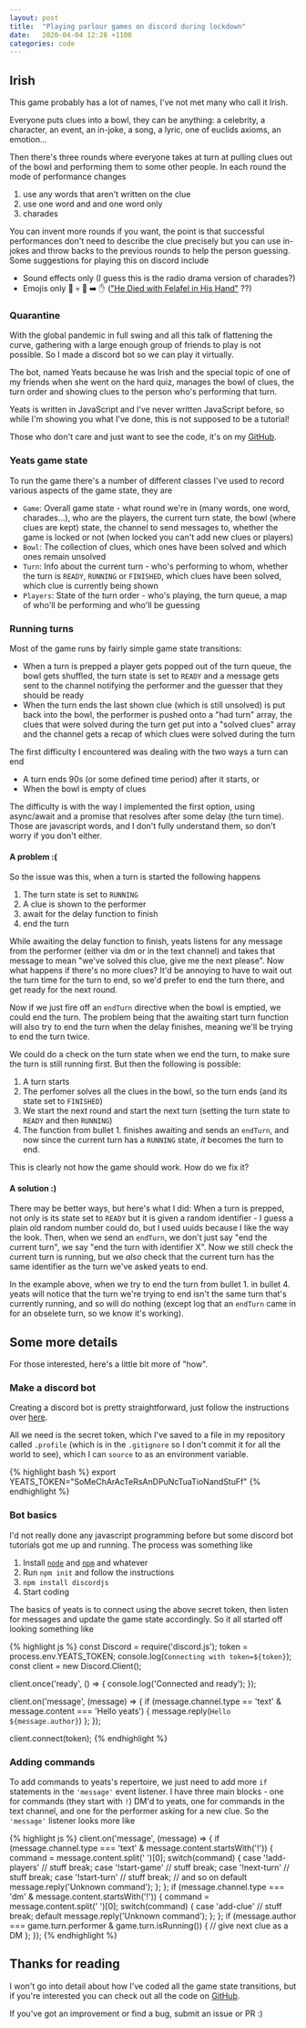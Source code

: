 ```yaml
---
layout: post
title:  "Playing parlour games on discord during lockdown"
date:   2020-04-04 12:28 +1100
categories: code
---
```


## Irish
This game probably has a lot of names, I've not met many who call it Irish.

Everyone puts clues into a bowl, they can be anything: a celebrity, a character, an event, an in-joke, a song, a lyric,
one of euclids axioms, an emotion...

Then there's three rounds where everyone takes at turn at pulling clues out of the bowl and performing them to some other people.
In each round the mode of performance changes
 1. use any words that aren't written on the clue
 2. use one word and and one word only
 3. charades

You can invent more rounds if you want, the point is that successful performances don't need to 
describe the clue precisely but you can use in-jokes and throw backs to the previous rounds to help the person guessing. Some suggestions
for playing this on discord include
 * Sound effects only (I guess this is the radio drama version of charades?)
 * Emojis only :man: :skull: :burrito: :arrow_right: :hand: (["He Died with Felafel in His Hand"](https://www.imdb.com/title/tt0172543/?ref_=fn_al_tt_1) ??)

### Quarantine
With the global pandemic in full swing and all this talk of flattening the curve, 
gathering with a large enough group of friends to play is not possible. 
So I made a discord bot so we can play it virtually.

The bot, named Yeats because he was Irish and the special topic of one of my friends when she went on the hard quiz,
manages the bowl of clues, the turn order and showing clues to the person who's performing that turn.

Yeats is written in JavaScript and I've never written JavaScript before,
so while I'm showing you what I've done, this is 
not supposed to be a tutorial!

Those who don't care and just want to see the code, 
it's on my [GitHub](https://github.com/mattswoon/yeats).

### Yeats game state

To run the game there's a number of different classes I've used to record various aspects of the game state, they are
  
  * `Game`: Overall game state - what round we're in (many words, one word, charades...), who are the players, the current turn state, the bowl (where clues are kept) state, the channel to send messages to, 
  whether the game is locked or not (when locked you can't add new clues or players)
  * `Bowl`: The collection of clues, which ones have been solved and which ones remain unsolved
  * `Turn`: Info about the current turn - who's performing to whom, whether the turn is `READY`, `RUNNING` or `FINISHED`, which clues have been solved, which clue is currently being shown
  * `Players`: State of the turn order - who's playing, the turn queue, a map of who'll be performing and who'll be guessing

### Running turns
Most of the game runs by fairly simple game state transitions:
 * When a turn is prepped a player gets popped out of the turn queue, the bowl gets shuffled, the turn state is set to `READY` and a message gets sent to the channel
 notifying the performer and the guesser that they should be ready
 * When the turn ends the last shown clue (which is still unsolved) is put back into the bowl, the performer is pushed onto a "had turn" array, the clues that were solved during the turn
 get put into a "solved clues" array and the channel gets a recap of which clues were solved during the turn

The first difficulty I encountered was dealing with the two ways a turn can end
 * A turn ends 90s (or some defined time period) after it starts, or
 * When the bowl is empty of clues

The difficulty is with the way I implemented the first option, using async/await and a promise that resolves after some delay (the turn time). Those are javascript words, 
and I don't fully understand them, so don't worry if you don't either.

#### A problem :(
So the issue was this, when a turn is started the following happens
 1. The turn state is set to `RUNNING`
 2. A clue is shown to the performer
 3. await for the delay function to finish
 4. end the turn

While awaiting the delay function to finish, yeats listens for any message from the performer (either via dm or in the text channel) and takes that message to mean 
"we've solved this clue, give me the next please". Now what happens if there's no more clues? It'd be annoying to have to wait out the turn time for the turn to end, 
so we'd prefer to end the turn there, and get ready for the next round.

Now if we just fire off an `endTurn` directive when the bowl is emptied, we could end the turn. The problem being that the awaiting start turn function will also 
try to end the turn when the delay finishes, meaning we'll be trying to end the turn twice.

We could do a check on the turn state when we end the turn, to make sure the turn is still running first. But then the following is possible: 
  1. A turn starts
  2. The perfomer solves all the clues in the bowl, so the turn ends (and its state set to `FINISHED`)
  3. We start the next round and start the next turn (setting the turn state to `READY` and then `RUNNING`)
  4. The function from bullet 1. finishes awaiting and sends an `endTurn`, and now since the current turn has a `RUNNING` state, *it* becomes the turn to end.

This is clearly not how the game should work. How do we fix it?

#### A solution :)
There may be better ways, but here's what I did: When a turn is prepped, not only is its state set to `READY` but it is given a random identifier - I guess a plain old 
random number could do, but I used uuids because I like the way the look. Then, when we send an `endTurn`, we don't just say "end the current turn", we say 
"end the turn with identifier X". Now we still check the current turn is running, but we *also* check that the current turn has the same identifier as the turn 
we've asked yeats to end.

In the example above, when we try to end the turn from bullet 1. in bullet 4. yeats will notice that the turn we're trying to end isn't the same turn that's currently 
running, and so will do nothing (except log that an `endTurn` came in for an obselete turn, so we know it's working).

## Some more details
For those interested, here's a little bit more of "how".

### Make a discord bot

Creating a discord bot is pretty straightforward, just follow the instructions over [here](https://discordpy.readthedocs.io/en/latest/discord.html).

All we need is the  secret token, which I've saved to a file in my repository called `.profile` (which is in the `.gitignore` so I don't 
 commit it for all the world to see), which I can `source` to as an environment variable.

{% highlight bash %}
export YEATS_TOKEN="SoMeChArAcTeRsAnDPuNcTuaTioNandStuFf"
{% endhighlight %}

### Bot basics

I'd not really done any javascript programming before but some discord bot tutorials got me up and running. The process was something like

  1. Install [`node`](https://nodejs.org/en/download/) and [`npm`]([200~https://www.npmjs.com/get-npm) and whatever
  2. Run `npm init` and follow the instructions
  2. `npm install discordjs`
  3. Start coding

The basics of yeats is to connect using the above secret token, then listen for messages and update the game state accordingly. 
So it all started off looking something like

{% highlight js %}
const Discord = require('discord.js');
token = process.env.YEATS_TOKEN;
console.log(`Connecting with token=${token}`);
const client = new Discord.Client();

client.once('ready', () => {
  console.log('Connected and ready');
});

client.on('message', (message) => {
  if (message.channel.type == 'text' & message.content === 'Hello yeats') {
    message.reply(`Hello ${message.author}`)
  };
});

client.connect(token);
{% endhighlight %}

### Adding commands
To add commands to yeats's repertoire, we just need to add more `if` statements in the `'message'` event listener. 
I have three main blocks - one for commands (they start with `!`) DM'd to yeats, one for commands in the text channel, and one for the performer asking for a new clue. 
So the `'message'` listener looks more like 

{% highlight js %}
client.on('message', (message) => {
  if (message.channel.type === 'text' & message.content.startsWith('!')) {
    command = message.content.split(' ')[0];
    switch(command) {
      case '!add-players' 
        // stuff
        break;
      case '!start-game'
        // stuff
        break;
      case '!next-turn'
        // stuff
        break;
      case '!start-turn'
        // stuff
        break;
      // and so on
      default
        message.reply('Unknown command');
    };
  };
  if (message.channel.type === 'dm' & message.content.startsWith('!')) {
    command = message.content.split(' ')[0];
    switch(command) {
      case 'add-clue'
        // stuff
        break;
      default 
        message.reply('Unknown command');
    };
  };
  if (message.author === game.turn.performer & game.turn.isRunning()) {
    // give next clue as a DM
  };
});
{% endhighlight %}

## Thanks for reading
I won't go into detail about how I've coded all the game state transitions, but if you're interested you can check out all the code on [GitHub](https://github.com/mattswoon/yeats).

If you've got an improvement or find a bug, submit an issue or PR :)
